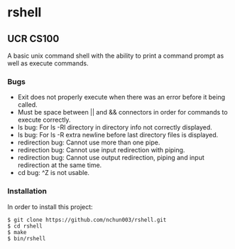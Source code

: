 # rshell
## UCR CS100

A basic unix command shell with the ability to print a command prompt as well as execute commands.

### Bugs

* Exit does not properly execute when there was an error before it being called.
* Must be space between || and && connectors in order for commands to execute correctly.
* ls bug: For ls -Rl directory in directory info not correctly displayed.
* ls bug: For ls -R extra newline before last directory files is displayed.
* redirection bug: Cannot use more than one pipe.
* redirection bug: Cannot use input redirection with piping.
* redirection bug: Cannot use output redirection, piping and input redirection at the same time.
* cd bug: ^Z is not usable. 

### Installation

In order to install this project:
```
$ git clone https://github.com/nchun003/rshell.git
$ cd rshell
$ make
$ bin/rshell
```


